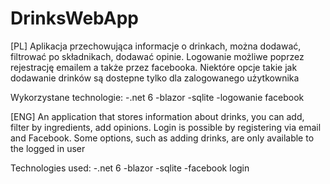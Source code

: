 # DrinksWebApp

[PL]
Aplikacja przechowująca informacje o drinkach, można dodawać, filtrować po składnikach, dodawać opinie.
Logowanie możliwe poprzez rejestrację emailem a także przez facebooka.
Niektóre opcje takie jak dodawanie drinków są dostepne tylko dla zalogowanego użytkownika

Wykorzystane technologie:
-.net 6
-blazor
-sqlite
-logowanie facebook

[ENG]
An application that stores information about drinks, you can add, filter by ingredients, add opinions.
Login is possible by registering via email and Facebook.
Some options, such as adding drinks, are only available to the logged in user

Technologies used:
-.net 6
-blazor
-sqlite
-facebook login

